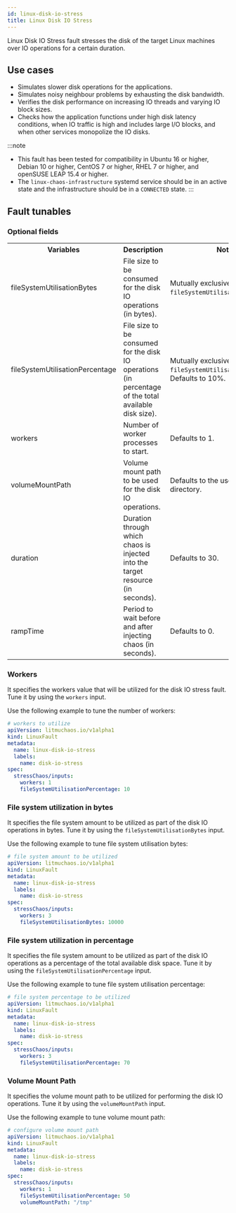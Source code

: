 ```yaml
---
id: linux-disk-io-stress
title: Linux Disk IO Stress
---
```

Linux Disk IO Stress fault stresses the disk of the target Linux machines over IO operations for a certain duration.

## Use cases
- Simulates slower disk operations for the applications.
- Simulates noisy neighbour problems by exhausting the disk bandwidth.
- Verifies the disk performance on increasing IO threads and varying IO block sizes.
- Checks how the application functions under high disk latency conditions, when IO traffic is high and includes large I/O blocks, and when other services monopolize the IO disks.

:::note
- This fault has been tested for compatibility in Ubuntu 16 or higher, Debian 10 or higher, CentOS 7 or higher, RHEL 7 or higher, and openSUSE LEAP 15.4 or higher.
- The `linux-chaos-infrastructure` systemd service should be in an active state and the infrastructure should be in a `CONNECTED` state.
:::

## Fault tunables
<h3>Optional fields</h3>
<table>
  <tr>
    <th> Variables </th>
    <th> Description </th>
    <th> Notes </th>
  </tr>
  <tr>
    <td> fileSystemUtilisationBytes </td>
    <td> File size to be consumed for the disk IO operations (in bytes). </td>
    <td> Mutually exclusive to <code>fileSystemUtilisationPercentage</code>. </td>
  </tr>
   <tr>
    <td> fileSystemUtilisationPercentage </td>
    <td> File size to be consumed for the disk IO operations (in percentage of the total available disk size). </td>
    <td> Mutually exclusive to <code>fileSystemUtilisationBytes</code>. Defaults to 10%. </td>
  </tr>
  <tr>
    <td> workers </td>
    <td> Number of worker processes to start. </td>
    <td> Defaults to 1. </td>
  </tr>
  <tr>
    <td> volumeMountPath </td>
    <td> Volume mount path to be used for the disk IO operations. </td>
    <td> Defaults to the user HOME directory. </td>
  </tr>
  <tr>
    <td> duration </td>
    <td> Duration through which chaos is injected into the target resource (in seconds). </td>
    <td> Defaults to 30. </td>
  </tr>
  <tr>
    <td> rampTime </td>
    <td> Period to wait before and after injecting chaos (in seconds). </td>
    <td> Defaults to 0. </td>
  </tr>
</table>

### Workers

It specifies the workers value that will be utilized for the disk IO stress fault. Tune it by using the `workers` input.

Use the following example to tune the number of workers:

[embedmd]:# (./static/manifests/linux-disk-io-stress/workers.yaml yaml)
```yaml
# workers to utilize
apiVersion: litmuchaos.io/v1alpha1
kind: LinuxFault
metadata:
  name: linux-disk-io-stress
  labels:
    name: disk-io-stress
spec:
  stressChaos/inputs:
    workers: 1
    fileSystemUtilisationPercentage: 10
```

### File system utilization in bytes

It specifies the file system amount to be utilized as part of the disk IO operations in bytes. Tune it by using the `fileSystemUtilisationBytes` input.

Use the following example to tune file system utilisation bytes:

[embedmd]:# (./static/manifests/linux-disk-io-stress/file-system-bytes.yaml yaml)
```yaml
# file system amount to be utilized
apiVersion: litmuchaos.io/v1alpha1
kind: LinuxFault
metadata:
  name: linux-disk-io-stress
  labels:
    name: disk-io-stress
spec:
  stressChaos/inputs:
    workers: 3
    fileSystemUtilisationBytes: 10000
```

### File system utilization in percentage

It specifies the file system amount to be utilized as part of the disk IO operations as a percentage of the total available disk space. Tune it by using the `fileSystemUtilisationPercentage` input.

Use the following example to tune file system utilisation percentage:

[embedmd]:# (./static/manifests/linux-disk-io-stress/file-system-percentage.yaml yaml)
```yaml
# file system percentage to be utilized
apiVersion: litmuchaos.io/v1alpha1
kind: LinuxFault
metadata:
  name: linux-disk-io-stress
  labels:
    name: disk-io-stress
spec:
  stressChaos/inputs:
    workers: 3
    fileSystemUtilisationPercentage: 70
```

### Volume Mount Path
It specifies the volume mount path to be utilized for performing the disk IO operations. Tune it by using the `volumeMountPath` input.

Use the following example to tune volume mount path:

[embedmd]:# (./static/manifests/linux-disk-io-stress/volume-mount-path.yaml yaml)
```yaml
# configure volume mount path
apiVersion: litmuchaos.io/v1alpha1
kind: LinuxFault
metadata:
  name: linux-disk-io-stress
  labels:
    name: disk-io-stress
spec:
  stressChaos/inputs:
    workers: 1
    fileSystemUtilisationPercentage: 50
    volumeMountPath: "/tmp"
```